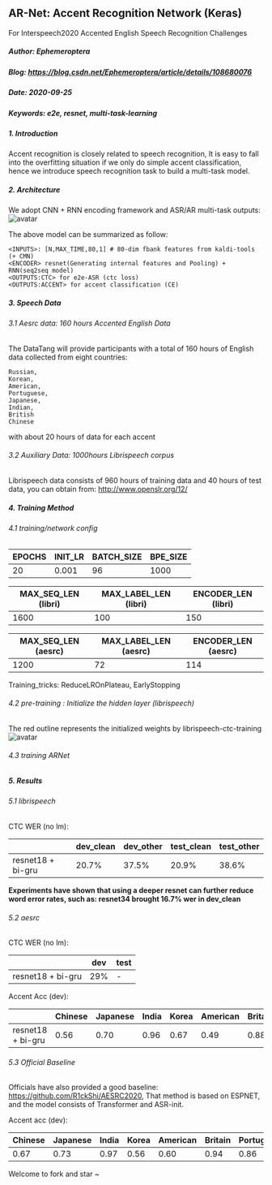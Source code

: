 
## AR-Net: Accent Recognition Network (Keras)
For Interspeech2020 Accented English Speech Recognition Challenges 

##### Author: Ephemeroptera
##### Blog: https://blog.csdn.net/Ephemeroptera/article/details/108680076
##### Date: 2020-09-25
##### Keywords: e2e, resnet, multi-task-learning

##### 1. Introduction
Accent recognition is closely related to speech recognition, It is easy to fall into the overfitting situation if we only do simple accent classification,
hence we introduce speech recognition task to build a multi-task model.

##### 2. Architecture

We adopt CNN + RNN encoding framework and ASR/AR multi-task outputs:
![avatar](https://img-blog.csdnimg.cn/20200930124456515.png?x-oss-process=image/watermark,type_ZmFuZ3poZW5naGVpdGk,shadow_10,text_aHR0cHM6Ly9ibG9nLmNzZG4ubmV0L0VwaGVtZXJvcHRlcmE=,size_16,color_FFFFFF,t_70#pic_center)

The above model can be summarized as follow:
    
    <INPUTS>: [N,MAX_TIME,80,1] # 80-dim fbank features from kaldi-tools (+ CMN)
    <ENCODER> resnet(Generating internal features and Pooling) + RNN(seq2seq model)
    <OUTPUTS:CTC> for e2e-ASR (ctc loss)
    <OUTPUTS:ACCENT> for accent classification (CE)
    
##### 3. Speech Data
###### 3.1 Aesrc data: 160 hours Accented English Data 
The DataTang will provide participants with a total of 160 hours of English data collected from eight countries:
    
    Russian, 
    Korean, 
    American, 
    Portuguese, 
    Japanese, 
    Indian, 
    British 
    Chinese  
with about 20 hours of data for each accent
###### 3.2 Auxiliary Data: 1000hours Librispeech corpus
Librispeech data consists of 960 hours of training data and 40 hours of test data, you can obtain from: http://www.openslr.org/12/



##### 4. Training Method

###### 4.1 training/network config

EPOCHS| INIT_LR |BATCH_SIZE | BPE_SIZE |
|----|----|----|----|
20|0.001|96|1000|


| MAX_SEQ_LEN (libri) | MAX_LABEL_LEN (libri) | ENCODER_LEN (libri) |
|----|----|----|
|1600 | 100 |150 |


|  MAX_SEQ_LEN (aesrc)| MAX_LABEL_LEN (aesrc)  | ENCODER_LEN (aesrc) |
|----|----|----|
|  1200| 72 |114|

Training_tricks: ReduceLROnPlateau, EarlyStopping

###### 4.2 pre-training : Initialize the hidden layer (librispeech)
 The red outline represents the initialized weights by librispeech-ctc-training
![avatar](https://img-blog.csdnimg.cn/20200930124919696.png?x-oss-process=image/watermark,type_ZmFuZ3poZW5naGVpdGk,shadow_10,text_aHR0cHM6Ly9ibG9nLmNzZG4ubmV0L0VwaGVtZXJvcHRlcmE=,size_16,color_FFFFFF,t_70#pic_cente)

###### 4.3 training ARNet


##### 5. Results
###### 5.1 librispeech
CTC WER (no lm):

|  |dev_clean | dev_other | test_clean | test_other |
|----|----|----|----|----|
| resnet18 + bi-gru| 20.7% |37.5%|20.9%|38.6%|

**Experiments have shown that using a deeper resnet can further reduce word error rates,
such as: resnet34 brought 16.7% wer in dev_clean**



###### 5.2 aesrc
CTC WER (no lm):

|  |dev  | test| 
|----|----|----|
|  resnet18 + bi-gru| 29% |-|-|-|


 
Accent Acc (dev):
 
| |  Chinese|Japanese  |India| Korea | American | Britain | Portuguese| Russia| Overall
|----|----|----|----|----|----|----|----|----|----|
| resnet18 + bi-gru|  0.56| 0.70 |0.96|0.67|0.49|0.88|0.79|0.71|**0.72**



###### 5.3 Official Baseline
Officials have also provided a good baseline: https://github.com/R1ckShi/AESRC2020, That method is based on ESPNET, and the model consists of Transformer and ASR-init.

Accent acc (dev):

|  Chinese|Japanese  |India| Korea | American | Britain | Portuguese| Russia| Overall
|----|----|----|----|----|----|----|----|----|
|  0.67| 0.73 |0.97|0.56|0.60|0.94|0.86|0.76|0.76




Welcome to fork and star ~
